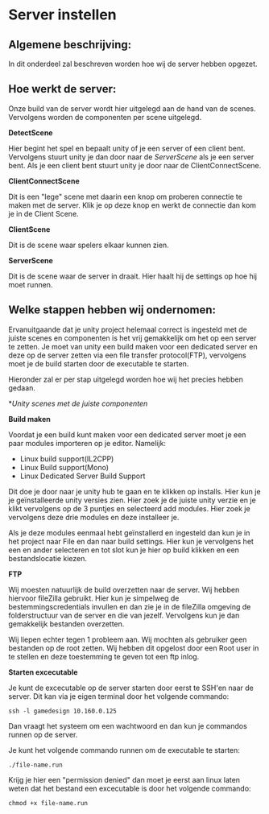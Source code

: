 # Server instellen

## Algemene beschrijving:
In dit onderdeel zal beschreven worden hoe wij de server hebben opgezet.

## Hoe werkt de server:
Onze build van de server wordt hier uitgelegd aan de hand van de scenes. Vervolgens worden de componenten per scene uitgelegd.

**DetectScene**

Hier begint het spel en bepaalt unity of je een server of een client bent. Vervolgens stuurt unity je dan door naar de _ServerScene_ als je een server bent. Als je een client bent stuurt unity je door naar de ClientConnectScene. 

**ClientConnectScene**

Dit is een "lege" scene met daarin een knop om proberen connectie te maken met de server. Klik je op deze knop en werkt de connectie dan kom je in de Client Scene.


**ClientScene**

Dit is de scene waar spelers elkaar kunnen zien.

**ServerScene**

Dit is de scene waar de server in draait. Hier haalt hij de settings op hoe hij moet runnen.

## Welke stappen hebben wij ondernomen:

Ervanuitgaande dat je unity project helemaal correct is ingesteld met de juiste scenes en componenten is het vrij gemakkelijk om het op een server te zetten. Je moet van unity een build maken voor een dedicated server en deze op de server zetten via een file transfer protocol(FTP), vervolgens moet je de build starten door de executable te starten.

Hieronder zal er per stap uitgelegd worden hoe wij het precies hebben gedaan.

**Unity scenes met de juiste componenten*


**Build maken**

Voordat je een build kunt maken voor een dedicated server moet je een paar modules importeren op je editor. Namelijk:

- Linux build support(IL2CPP)
- Linux Build support(Mono)
- Linux Dedicated Server Build Support

Dit doe je door naar je unity hub te gaan en te klikken op installs. Hier kun je je geïnstalleerde unity versies zien. Hier zoek je de juiste unity verzie en je klikt vervolgens op de 3 puntjes en selecteerd add modules. Hier zoek je vervolgens deze drie modules en deze installeer je.

Als je deze modules eenmaal hebt geïnstallerd en ingesteld dan kun je in het project naar File en dan naar build settings. Hier kun je vervolgens het een en ander selecteren en tot slot kun je hier op build klikken en een bestandslocatie kiezen.

**FTP**

Wij moesten natuurlijk de build overzetten naar de server. Wij hebben hiervoor fileZilla gebruikt. Hier kun je simpelweg de bestemmingscredentials invullen en dan zie je in de fileZilla omgeving de folderstructuur van de server en die van jezelf. Vervolgens kun je dan gemakkelijk bestanden overzetten.

Wij liepen echter tegen 1 probleem aan. Wij mochten als gebruiker geen bestanden op de root zetten. Wij hebben dit opgelost door een Root user in te stellen en deze toestemming te geven tot een ftp inlog.

**Starten excecutable**

Je kunt de excecutable op de server starten door eerst te SSH'en naar de server. Dit kan via je eigen terminal door het volgende commando:
```
ssh -l gamedesign 10.160.0.125
```
Dan vraagt het systeem om een wachtwoord en dan kun je commandos runnen op de server.

Je kunt het volgende commando runnen om de executable te starten:
```
./file-name.run
```
Krijg je hier een "permission denied" dan moet je eerst aan linux laten weten dat het bestand een excecutable is door het volgende commando:
```
chmod +x file-name.run
```